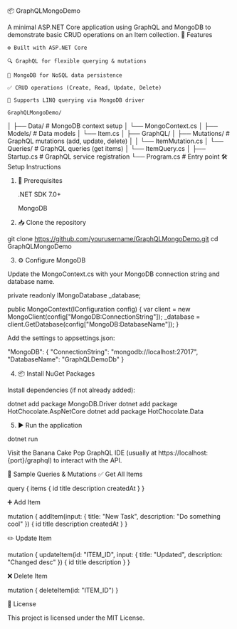 📦 GraphQLMongoDemo

A minimal ASP.NET Core application using GraphQL and MongoDB to demonstrate basic CRUD operations on an Item collection.
🚀 Features

    ⚙️ Built with ASP.NET Core

    🔍 GraphQL for flexible querying & mutations

    🧩 MongoDB for NoSQL data persistence

    ✅ CRUD operations (Create, Read, Update, Delete)

    🧪 Supports LINQ querying via MongoDB driver

    GraphQLMongoDemo/
│
├── Data/               # MongoDB context setup
│   └── MongoContext.cs
│
├── Models/             # Data models
│   └── Item.cs
│
├── GraphQL/
│   ├── Mutations/      # GraphQL mutations (add, update, delete)
│   │   └── ItemMutation.cs
│   └── Queries/        # GraphQL queries (get items)
│       └── ItemQuery.cs
│
├── Startup.cs          # GraphQL service registration
└── Program.cs          # Entry point
🛠️ Setup Instructions
1. 🧾 Prerequisites

    .NET SDK 7.0+

    MongoDB

2. 📥 Clone the repository

git clone https://github.com/yourusername/GraphQLMongoDemo.git
cd GraphQLMongoDemo

3. ⚙️ Configure MongoDB

Update the MongoContext.cs with your MongoDB connection string and database name.

private readonly IMongoDatabase _database;

public MongoContext(IConfiguration config)
{
    var client = new MongoClient(config["MongoDB:ConnectionString"]);
    _database = client.GetDatabase(config["MongoDB:DatabaseName"]);
}

Add the settings to appsettings.json:

"MongoDB": {
  "ConnectionString": "mongodb://localhost:27017",
  "DatabaseName": "GraphQLDemoDb"
}

4. 📦 Install NuGet Packages

Install dependencies (if not already added):

dotnet add package MongoDB.Driver
dotnet add package HotChocolate.AspNetCore
dotnet add package HotChocolate.Data

5. ▶️ Run the application

dotnet run

Visit the Banana Cake Pop GraphQL IDE (usually at https://localhost:{port}/graphql) to interact with the API.


🧪 Sample Queries & Mutations
✅ Get All Items

query {
  items {
    id
    title
    description
    createdAt
  }
}

➕ Add Item

mutation {
  addItem(input: { title: "New Task", description: "Do something cool" }) {
    id
    title
    description
    createdAt
  }
}

✏️ Update Item

mutation {
  updateItem(id: "ITEM_ID", input: { title: "Updated", description: "Changed desc" }) {
    id
    title
    description
  }
}

❌ Delete Item

mutation {
  deleteItem(id: "ITEM_ID")
}

📄 License

This project is licensed under the MIT License.
